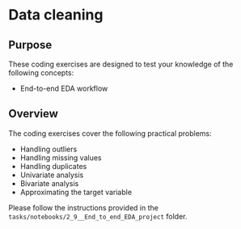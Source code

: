 # Data cleaning

## Purpose

These coding exercises are designed to test your knowledge of the following concepts:

* End-to-end EDA workflow

## Overview

The coding exercises cover the following practical problems:
* Handling outliers
* Handling missing values
* Handling duplicates
* Univariate analysis
* Bivariate analysis
* Approximating the target variable

Please follow the instructions provided in the `tasks/notebooks/2_9__End_to_end_EDA_project` folder.